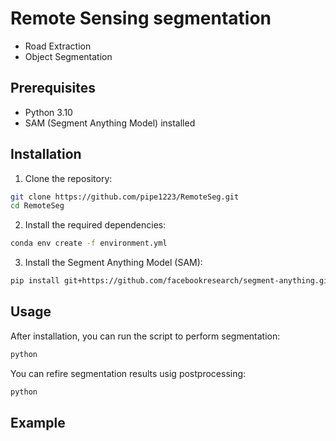 # Remote Sensing segmentation
 - Road Extraction
 - Object Segmentation

## Prerequisites

- Python 3.10
- SAM (Segment Anything Model) installed

## Installation

1. Clone the repository:
```bash
git clone https://github.com/pipe1223/RemoteSeg.git
cd RemoteSeg
```

2. Install the required dependencies:
```bash
conda env create -f environment.yml
```

3. Install the Segment Anything Model (SAM):
```bash
pip install git+https://github.com/facebookresearch/segment-anything.git
```

## Usage
After installation, you can run the script to perform segmentation:
```bash
python
```

You can refire segmentation results usig postprocessing:
```bash
python
```
## Example
